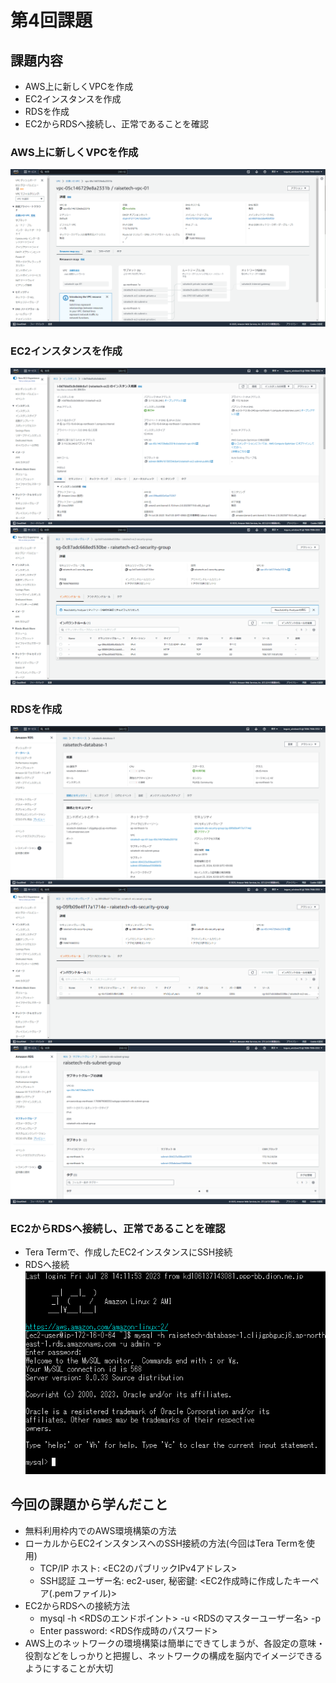 # 第4回課題

## 課題内容
- AWS上に新しくVPCを作成
- EC2インスタンスを作成
- RDSを作成
- EC2からRDSへ接続し、正常であることを確認

### AWS上に新しくVPCを作成
![VPC](/images/images_lec04/new_vpc_lecture04.png)

### EC2インスタンスを作成
![EC2](/images/images_lec04/created_ec2_lecture04.png)
![EC2_SG](/images/images_lec04/ec2_security_group_lecture04_v2.png)

### RDSを作成
![RDS](/images/images_lec04/created_rds_lecture04.png)
![RDS_SG](/images/images_lec04/rds_security_group_lecture04_v2.png)
![RDS_SubnetG](/images/images_lec04/rds_subnet_group_lecture04.png)

### EC2からRDSへ接続し、正常であることを確認
- Tera Termで、作成したEC2インスタンスにSSH接続
- RDSへ接続
![CONNECTION](/images/images_lec04/connect_to_rds_from_ec2.png)

## 今回の課題から学んだこと
- 無料利用枠内でのAWS環境構築の方法
- ローカルからEC2インスタンスへのSSH接続の方法(今回はTera Termを使用)
  * TCP/IP ホスト: <EC2のパブリックIPv4アドレス>
  * SSH認証 ユーザー名: ec2-user, 秘密鍵: <EC2作成時に作成したキーペア(.pemファイル)>
- EC2からRDSへの接続方法
  * mysql -h <RDSのエンドポイント> -u <RDSのマスターユーザー名> -p
  * Enter password: <RDS作成時のパスワード>
- AWS上のネットワークの環境構築は簡単にできてしまうが、各設定の意味・役割などをしっかりと把握し、ネットワークの構成を脳内でイメージできるようにすることが大切
